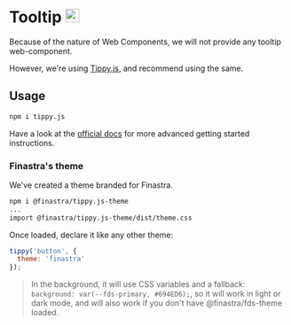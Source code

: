 # Tooltip <img src="https://atomiks.github.io/tippyjs/static/logo-ebc385458e03fdb24af078536af88065.svg" alt="Tippy.js" height="25" />

Because of the nature of Web Components, we will not provide any tooltip web-component.

However, we're using [Tippy.js](https://atomiks.github.io/tippyjs/), and recommend using the same.

## Usage

```bash
npm i tippy.js
```

Have a look at the [official docs](https://atomiks.github.io/tippyjs/v6/getting-started/) for more advanced getting started instructions.

### Finastra's theme

We've created a theme branded for Finastra.

```bash
npm i @finastra/tippy.js-theme
...
import @finastra/tippy.js-theme/dist/theme.css
```

Once loaded, declare it like any other theme:

```js
tippy('button', {
  theme: 'finastra'
});
```

> In the background, it will use CSS variables and a fallback: `background: var(--fds-primary, #694ED6);`, so it will work in light or dark mode, and will also work if you don't have @finastra/fds-theme loaded.
